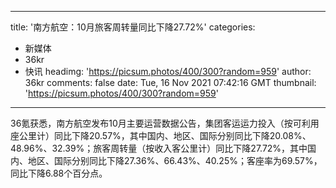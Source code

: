 
---
title: '南方航空：10月旅客周转量同比下降27.72%'
categories: 
 - 新媒体
 - 36kr
 - 快讯
headimg: 'https://picsum.photos/400/300?random=959'
author: 36kr
comments: false
date: Tue, 16 Nov 2021 07:42:16 GMT
thumbnail: 'https://picsum.photos/400/300?random=959'
---

<div>   
36氪获悉，南方航空发布10月主要运营数据公告，集团客运运力投入（按可利用座公里计）同比下降20.57%，其中国内、地区、国际分别同比下降20.08%、48.96%、32.39%；旅客周转量（按收入客公里计）同比下降27.72%，其中国内、地区、国际分别同比下降27.36%、66.43%、40.25%；客座率为69.57%，同比下降6.88个百分点。  
</div>
            